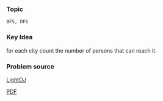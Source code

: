 
### Topic

    BFS, DFS


### Key Idea

for each city count the number of persons that can reach it.

### Problem source

[LightOJ](http://lightoj.com/volume_showproblem.php?problem=1111)

[PDF](http://lightoj.com/volume_showproblem.php?problem=1111&language=english&type=pdf)


